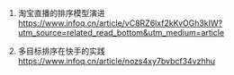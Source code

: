 1. 淘宝直播的排序模型演进 https://www.infoq.cn/article/vC8RZ6lxf2kKvOGh3kIW?utm_source=related_read_bottom&utm_medium=article

2. 多目标排序在快手的实践 https://www.infoq.cn/article/nozs4xy7bvbcf34vzhhu
